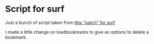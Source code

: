 # Script for surf

Just a bunch of script taken from [this "patch" for surf](surf.suckless.org/files/simple_bookmarking)

I made a little change on loadbookmarks to give an options to delete a bookmark.
